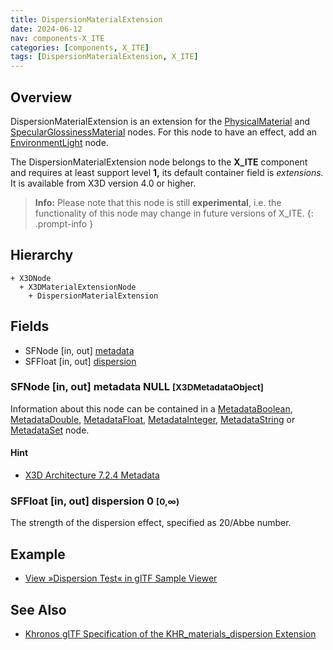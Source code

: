 ```yaml
---
title: DispersionMaterialExtension
date: 2024-06-12
nav: components-X_ITE
categories: [components, X_ITE]
tags: [DispersionMaterialExtension, X_ITE]
---
```

<style>
.post h3 {
   word-spacing: 0.2em;
}
</style>

## Overview

DispersionMaterialExtension is an extension for the [PhysicalMaterial](../../shape/physicalmaterial/) and [SpecularGlossinessMaterial](../specularglossinessmaterial/) nodes. For this node to have an effect, add an [EnvironmentLight](../../lighting/environmentlight) node.

The DispersionMaterialExtension node belongs to the **X_ITE** component and requires at least support level **1,** its default container field is *extensions.* It is available from X3D version 4.0 or higher.

>**Info:** Please note that this node is still **experimental**, i.e. the functionality of this node may change in future versions of X_ITE.
{: .prompt-info }

## Hierarchy

```
+ X3DNode
  + X3DMaterialExtensionNode
    + DispersionMaterialExtension
```

## Fields

- SFNode \[in, out\] [metadata](#sfnode-in-out-metadata-null-x3dmetadataobject)
- SFFloat \[in, out\] [dispersion](#sffloat-in-out-dispersion-0-0)

### SFNode [in, out] **metadata** NULL <small>[X3DMetadataObject]</small>

Information about this node can be contained in a [MetadataBoolean](/x_ite/components/core/metadataboolean/), [MetadataDouble](/x_ite/components/core/metadatadouble/), [MetadataFloat](/x_ite/components/core/metadatafloat/), [MetadataInteger](/x_ite/components/core/metadatainteger/), [MetadataString](/x_ite/components/core/metadatastring/) or [MetadataSet](/x_ite/components/core/metadataset/) node.

#### Hint

- [X3D Architecture 7.2.4 Metadata](https://www.web3d.org/specifications/X3Dv4/ISO-IEC19775-1v4-IS/Part01/components/core.html#Metadata)

### SFFloat [in, out] **dispersion** 0 <small>[0,∞)</small>

The strength of the dispersion effect, specified as 20/Abbe number.

## Example

- [View »Dispersion Test« in glTF Sample Viewer](/x_ite/laboratory/gltf-sample-viewer/?url=DispersionTest)

## See Also

- [Khronos glTF Specification of the KHR_materials_dispersion Extension](https://github.com/KhronosGroup/glTF/tree/main/extensions/2.0/Khronos/KHR_materials_dispersion)
